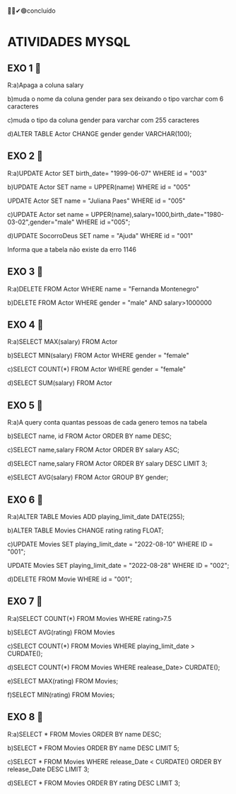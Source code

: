 👍🏽✔🟢concluído

# ATIVIDADES MYSQL

## EXO 1 🚀 
R:a)Apaga a coluna salary

b)muda o nome da coluna gender para sex deixando o tipo varchar com 6 caracteres

c)muda o tipo da coluna gender para varchar com 255 caracteres

d)ALTER TABLE Actor CHANGE gender gender VARCHAR(100);


## EXO 2 🚀 
R:a)UPDATE Actor
SET birth_date= "1999-06-07"
WHERE id = "003"

b)UPDATE Actor
SET name =  UPPER(name)
WHERE id = "005"

UPDATE Actor
SET name =  "Juliana Paes"
WHERE id = "005"

c)UPDATE Actor
set name = UPPER(name),salary=1000,birth_date="1980-03-02",gender="male" WHERE id ="005";

d)UPDATE SocorroDeus
SET name = "Ajuda"
WHERE id = "001"

Informa que a tabela não existe da erro 1146

## EXO 3 🚀 
R:a)DELETE FROM Actor WHERE name = "Fernanda Montenegro"

b)DELETE FROM Actor WHERE gender = "male" AND salary>1000000


## EXO 4 🚀 
R:a)SELECT MAX(salary) FROM Actor

b)SELECT MIN(salary) FROM Actor WHERE gender = "female"

c)SELECT COUNT(*) FROM Actor WHERE gender = "female"

d)SELECT SUM(salary) FROM Actor


## EXO 5 🚀 
R:a)A query conta quantas pessoas de cada genero temos na tabela

b)SELECT name, id FROM Actor ORDER BY name DESC;

c)SELECT name,salary FROM Actor ORDER BY salary ASC;

d)SELECT name,salary FROM Actor ORDER BY salary DESC LIMIT 3;

e)SELECT AVG(salary) FROM Actor GROUP BY gender;


## EXO 6 🚀 
R:a)ALTER TABLE Movies
ADD playing_limit_date DATE(255);

b)ALTER TABLE Movies
CHANGE rating rating FLOAT;

c)UPDATE Movies
SET playing_limit_date = "2022-08-10"
WHERE ID = "001";

UPDATE Movies
SET playing_limit_date = "2022-08-28"
WHERE ID = "002";

d)DELETE FROM Movie WHERE id = "001";


## EXO 7 🚀 
R:a)SELECT COUNT(*) FROM Movies WHERE rating>7.5 

b)SELECT AVG(rating) FROM Movies

c)SELECT COUNT(*) FROM Movies WHERE playing_limit_date > CURDATE();

d)SELECT COUNT(*) FROM Movies WHERE realease_Date> CURDATE();

e)SELECT MAX(rating) FROM Movies;

f)SELECT MIN(rating) FROM Movies;


## EXO 8 🚀 
R:a)SELECT * FROM Movies ORDER BY name DESC;

b)SELECT * FROM Movies ORDER BY name DESC LIMIT 5;

c)SELECT * FROM Movies WHERE release_Date < CURDATE() ORDER BY release_Date DESC LIMIT 3;

d)SELECT * FROM Movies ORDER BY rating DESC LIMIT 3;



